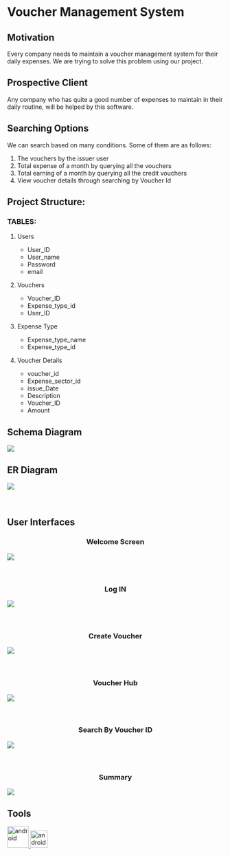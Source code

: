 # Voucher Management System

## Motivation

<p>Every company needs to maintain a voucher management system for their daily expenses. We are trying to solve this problem using our project.</p>

## Prospective Client

<p>Any company who has quite a good number of expenses to maintain in their daily routine, will be helped by this software.</p>

## Searching Options

<p>We can search based on many conditions. Some of them are as follows:</p>
 
1. The vouchers by the issuer user 
2. Total expense of a month by querying all the vouchers 
3. Total earning of a month by querying all the credit vouchers
4. View voucher details through searching by Voucher Id

## Project Structure:

### TABLES:

1. Users

   - User_ID
   - User_name
   - Password
   - email

2. Vouchers

   - Voucher_ID
   - Expense_type_id
   - User_ID

3. Expense Type

   - Expense_type_name
   - Expense_type_id

4. Voucher Details
   - voucher_id
   - Expense_sector_id
   - issue_Date
   - Description
   - Voucher_ID
   - Amount

## Schema Diagram

<img src="./Database/Schema_Diagram.jpg">
<br>

## ER Diagram

<img src=./Database/ER_Diagram.jpg>
<br>
<br>
<br>

## User Interfaces

<h3 style="text-align:center"> Welcome Screen </h3>
<img src="./UI Images/Welcome Screen.png">
<br>
<br>
<br>
<h3 style="text-align:center"> Log IN </h3>
<img src="./UI Images/LogIn.png">
<br>
<br>
<br>
<h3 style="text-align:center"> Create Voucher </h3>
<img src="./UI Images/Create Voucher.png">
<br>
<br>
<br>
<h3 style="text-align:center"> Voucher Hub </h3>
<img src="./UI Images/Viucher Hub.png">
<br>
<br>
<br>
<h3 style="text-align:center"> Search By Voucher ID </h3>
<img src="./UI Images/Search by Voucher ID.png">
<br>
<br>
<br>
<h3 style="text-align:center"> Summary </h3>
<img src="./UI Images/Summary.png">

## Tools

<a href="https://www.microsoft.com/en-us/sql-server" target="_blank"> <img src="https://www.svgrepo.com/show/303229/microsoft-sql-server-logo.svg" alt="android" width="50" height="50"/> </a>
<a href="https://netbeans.apache.org/" target="_blank"> <img src="https://okanaganwebdeveloper.com/wp-content/uploads/2015/04/20150401-icon.png" alt="android" width="40" height="40"/> </a>
